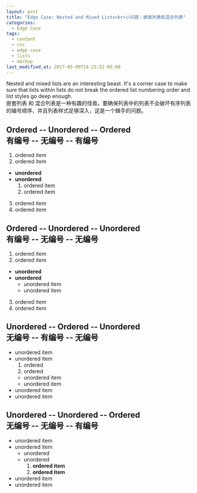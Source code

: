 ```yaml
---
layout: post
title: "Edge Case: Nested and Mixed Lists<br>小问题：嵌套列表和混合列表"
categories:
  - Edge Case
tags:
  - content
  - css
  - edge case
  - lists
  - markup
last_modified_at: 2017-03-09T14:25:52-05:00
---
```


Nested and mixed lists are an interesting beast. It's a corner case to make sure that lists within lists do not break the ordered list numbering order and list styles go deep enough.<br>
嵌套列表 和 混合列表是一种有趣的怪兽。要确保列表中的列表不会破坏有序列表的编号顺序，并且列表样式足够深入，这是一个棘手的问题。


## Ordered -- Unordered -- Ordered<br>有编号 -- 无编号 -- 有编号

1. ordered item
2. ordered item
  * **unordered**
  * **unordered**
    1. ordered item
    2. ordered item
3. ordered item
4. ordered item

## Ordered -- Unordered -- Unordered<br>有编号 -- 无编号 -- 无编号

1. ordered item
2. ordered item
  * **unordered**
  * **unordered**
    * unordered item
    * unordered item
3. ordered item
4. ordered item

## Unordered -- Ordered -- Unordered<br>无编号 -- 有编号 -- 无编号

* unordered item
* unordered item
  1. ordered
  2. ordered
    * unordered item
    * unordered item
* unordered item
* unordered item

## Unordered -- Unordered -- Ordered<br>无编号 -- 无编号 -- 有编号

* unordered item
* unordered item
  * unordered
  * unordered
    1. **ordered item**
    2. **ordered item**
* unordered item
* unordered item
